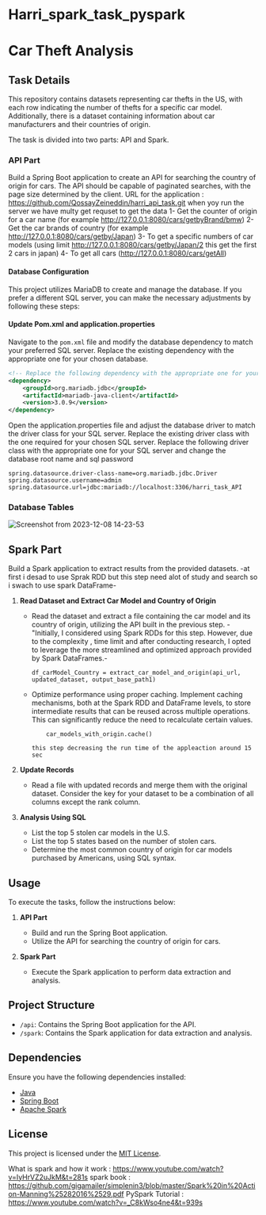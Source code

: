 # Harri_spark_task_pyspark

# Car Theft Analysis

## Task Details

This repository contains datasets representing car thefts in the US, with each row indicating the number of thefts for a specific car model. Additionally, there is a dataset containing information about car manufacturers and their countries of origin.

The task is divided into two parts: API and Spark.

### API Part

Build a Spring Boot application to create an API for searching the country of origin for cars. The API should be capable of paginated searches, with the page size determined by the client.
URL for the application : https://github.com/QossayZeineddin/harri_api_task.git
when yoy run the server we have multy get requset to get the data
1- Get the counter of origin for a car name  (for example http://127.0.0.1:8080/cars/getbyBrand/bmw)
2- Get the car brands of country (for example http://127.0.0.1:8080/cars/getby/Japan)
3- To get a specific numbers of car models (using limit http://127.0.0.1:8080/cars/getby/Japan/2   this get the first 2 cars in japan)
4- To get all cars (http://127.0.0.1:8080/cars/getAll)

#### Database Configuration

This project utilizes MariaDB to create and manage the database. If you prefer a different SQL server, you can make the necessary adjustments by following these steps:

####  Update Pom.xml and application.properties

Navigate to the `pom.xml` file and modify the database dependency to match your preferred SQL server. Replace the existing dependency with the appropriate one for your chosen database.

```xml
<!-- Replace the following dependency with the appropriate one for your SQL server -->
<dependency>
    <groupId>org.mariadb.jdbc</groupId>
    <artifactId>mariadb-java-client</artifactId>
    <version>3.0.9</version>
</dependency>
```
Open the application.properties file and adjust the database driver to match the driver class for your SQL server. Replace the existing driver class with the one required for your chosen SQL server.
 Replace the following driver class with the appropriate one for your SQL server and change the database root name and sql password 
```
spring.datasource.driver-class-name=org.mariadb.jdbc.Driver
spring.datasource.username=admin
spring.datasource.url=jdbc:mariadb://localhost:3306/harri_task_API

```
### Database Tables

![Screenshot from 2023-12-08 14-23-53](https://github.com/QossayZeineddin/harri_spark_task_pyspark/assets/103140839/2a81db44-8c2f-49be-8d19-32c1528c70dc)



## Spark Part

Build a Spark application to extract results from the provided datasets.
-at first i desad to use Sprak RDD but this step need alot of study and search so i swach to use spark DataFrame-

1. **Read Dataset and Extract Car Model and Country of Origin**
   - Read the dataset and extract a file containing the car model and its country of origin, utilizing the API built in the previous step.
     -"Initially, I considered using Spark RDDs for this step. However, due to the complexity , time limit and after conducting research, I opted to leverage the more streamlined and optimized approach provided by Spark DataFrames.-
     ```
     df_carModel_Country = extract_car_model_and_origin(api_url, updated_dataset, output_base_path1)
     ```
   - Optimize performance using proper caching.
       Implement caching mechanisms, both at the Spark RDD and DataFrame levels, to store intermediate results that can be reused across multiple operations. This can significantly         reduce the need to recalculate certain values.
     ```
         car_models_with_origin.cache()

     ```
         this step decreasing the run time of the appleaction around 15 sec
2. **Update Records**
   - Read a file with updated records and merge them with the original dataset. Consider the key for your dataset to be a combination of all columns except the rank column.

3. **Analysis Using SQL**
   - List the top 5 stolen car models in the U.S. 
   - List the top 5 states based on the number of stolen cars.
   - Determine the most common country of origin for car models purchased by Americans, using SQL syntax.

## Usage

To execute the tasks, follow the instructions below:

1. **API Part**
   - Build and run the Spring Boot application.
   - Utilize the API for searching the country of origin for cars.

2. **Spark Part**
   - Execute the Spark application to perform data extraction and analysis.

## Project Structure

- `/api`: Contains the Spring Boot application for the API.
- `/spark`: Contains the Spark application for data extraction and analysis.

## Dependencies

Ensure you have the following dependencies installed:

- [Java](https://www.java.com/en/download/)
- [Spring Boot](https://spring.io/projects/spring-boot)
- [Apache Spark](https://spark.apache.org/)

## License

This project is licensed under the [MIT License](LICENSE).



What is spark and how it work : https://www.youtube.com/watch?v=IyHrVZ2uJkM&t=281s
spark book : https://github.com/gigamailer/simplenin3/blob/master/Spark%20in%20Action-Manning%25282016%2529.pdf
PySpark Tutorial  : https://www.youtube.com/watch?v=_C8kWso4ne4&t=939s

